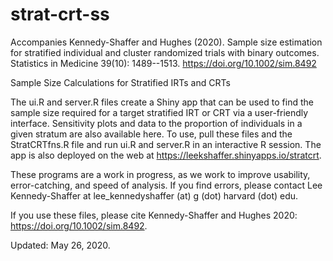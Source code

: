 # strat-crt-ss
Accompanies Kennedy-Shaffer and Hughes (2020). Sample size estimation for stratified individual and cluster randomized trials with binary outcomes. Statistics in Medicine 39(10): 1489--1513. https://doi.org/10.1002/sim.8492

Sample Size Calculations for Stratified IRTs and CRTs

The ui.R and server.R files create a Shiny app that can be used to find the sample size required for a target stratified IRT or CRT via a user-friendly interface. Sensitivity plots and data to the proportion of individuals in a given stratum are also available here. To use, pull these files and the StratCRTfns.R file and run ui.R and server.R in an interactive R session. The app is also deployed on the web at https://leekshaffer.shinyapps.io/stratcrt.

These programs are a work in progress, as we work to improve usability, error-catching, and speed of analysis. If you find errors, please contact Lee Kennedy-Shaffer at lee_kennedyshaffer (at) g (dot) harvard (dot) edu. 

If you use these files, please cite Kennedy-Shaffer and Hughes 2020: https://doi.org/10.1002/sim.8492.

Updated: May 26, 2020.
